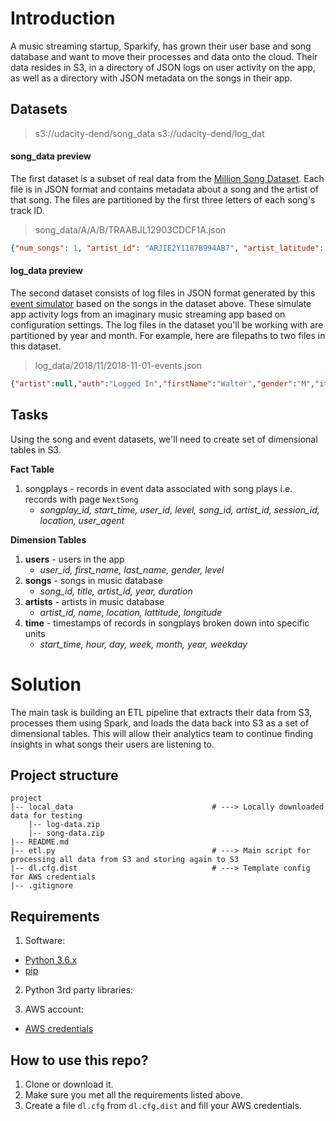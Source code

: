# Introduction

A music streaming startup, Sparkify, has grown their user base and song database and want to move their processes and data onto the cloud. Their data resides in S3, in a directory of JSON logs on user activity on the app, as well as a directory with JSON metadata on the songs in their app.

## Datasets

>s3://udacity-dend/song_data
s3://udacity-dend/log_dat

#### song_data preview

The first dataset is a subset of real data from the [Million Song Dataset](http://millionsongdataset.com/). Each file is in JSON format and contains metadata about a song and the artist of that song. The files are partitioned by the first three letters of each song's track ID.

>song_data/A/A/B/TRAABJL12903CDCF1A.json

```json
{"num_songs": 1, "artist_id": "ARJIE2Y1187B994AB7", "artist_latitude": null, "artist_longitude": null, "artist_location": "", "artist_name": "Line Renaud", "song_id": "SOUPIRU12A6D4FA1E1", "title": "Der Kleine Dompfaff", "duration": 152.92036, "year": 0}
```

#### log_data preview

The second dataset consists of log files in JSON format generated by this [event simulator](https://github.com/Interana/eventsim) based on the songs in the dataset above. These simulate app activity logs from an imaginary music streaming app based on configuration settings. The log files in the dataset you'll be working with are partitioned by year and month. For example, here are filepaths to two files in this dataset.

>log_data/2018/11/2018-11-01-events.json

```json
{"artist":null,"auth":"Logged In","firstName":"Walter","gender":"M","itemInSession":0,"lastName":"Frye","length":null,"level":"free","location":"San Francisco-Oakland-Hayward, CA","method":"GET","page":"Home","registration":1540919166796.0,"sessionId":38,"song":null,"status":200,"ts":1541105830796,"userAgent":"\"Mozilla\/5.0 (Macintosh; Intel Mac OS X 10_9_4) AppleWebKit\/537.36 (KHTML, like Gecko) Chrome\/36.0.1985.143 Safari\/537.36\"","userId":"39"}
```

## Tasks

Using the song and event datasets, we'll need to create set of dimensional tables in S3.

**Fact Table**
1. songplays - records in event data associated with song plays i.e. records with page `NextSong`
    * *songplay_id, start_time, user_id, level, song_id, artist_id, session_id, location, user_agent*

**Dimension Tables**
1. **users** - users in the app
    * *user_id, first_name, last_name, gender, level*
2. **songs** - songs in music database
    * *song_id, title, artist_id, year, duration*
3. **artists** - artists in music database
    * *artist_id, name, location, lattitude, longitude*
4. **time** - timestamps of records in songplays broken down into specific units
    * *start_time, hour, day, week, month, year, weekday*

# Solution

The main task is building an ETL pipeline that extracts their data from S3, processes them using Spark, and loads the data back into S3 as a set of dimensional tables. This will allow their analytics team to continue finding insights in what songs their users are listening to.

## Project structure

```
project
|-- local_data                               # ---> Locally downloaded data for testing
    |-- log-data.zip
    |-- song-data.zip
|-- README.md
|-- etl.py                                   # ---> Main script for processing all data from S3 and storing again to S3
|-- dl.cfg.dist                              # ---> Template config for AWS credentials
|-- .gitignore
```

## Requirements

1. Software:

- [Python 3.6.x](http://docs.python-guide.org/en/latest/starting/installation/)
- [pip](https://pip.pypa.io/en/stable/installing/)

2. Python 3rd party libraries:

3. AWS account:

- [AWS credentials](https://aws.amazon.com/getting-started/)

## How to use this repo?

1. Clone or download it.
2. Make sure you met all the requirements listed above.
3. Create a file `dl.cfg` from `dl.cfg.dist` and fill your AWS credentials.